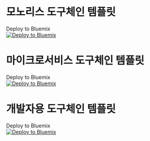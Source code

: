 

# 모노리스 도구체인 템플릿
Deploy to Bluemix
<br/>
<a href="https://bluemix.net/deploy?repository=https://github.com/sdevopsadm/tool_template " target="_blank"><img src="http://bluemix.net/deploy/button.png" alt="Deploy to Bluemix"/><a/>

# 마이크로서비스 도구체인 템플릿
Deploy to Bluemix
<br/>
<a href="https://bluemix.net/deploy?repository=https://github.com/sdevopsadm/tool_template " target="_blank"><img src="http://bluemix.net/deploy/button.png" alt="Deploy to Bluemix"/><a/>

# 개발자용 도구체인 템플릿
Deploy to Bluemix
<br/>
<a href="https://bluemix.net/deploy?repository=https://github.com/sdevopsadm/tool_template " target="_blank"><img src="http://bluemix.net/deploy/button.png" alt="Deploy to Bluemix"/><a/>
